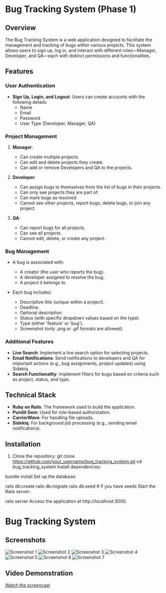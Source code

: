 # Bug Tracking System (Phase 1)

## Overview

The Bug Tracking System is a web application designed to facilitate the management and tracking of bugs within various projects. This system allows users to sign up, log in, and interact with different roles—Manager, Developer, and QA—each with distinct permissions and functionalities.

## Features

### User Authentication

- **Sign Up, Login, and Logout**: Users can create accounts with the following details:
  - Name
  - Email
  - Password
  - User Type (Developer, Manager, QA)

### Project Management

1. **Manager**:
   - Can create multiple projects.
   - Can edit and delete projects they create.
   - Can add or remove Developers and QA to the projects.

2. **Developer**:
   - Can assign bugs to themselves from the list of bugs in their projects.
   - Can only see projects they are part of.
   - Can mark bugs as resolved.
   - Cannot see other projects, report bugs, delete bugs, or join any project.

3. **QA**:
   - Can report bugs for all projects.
   - Can see all projects.
   - Cannot edit, delete, or create any project.

### Bug Management

- A bug is associated with:
  - A creator (the user who reports the bug).
  - A developer assigned to resolve the bug.
  - A project it belongs to.
  
- Each bug includes:
  - Descriptive title (unique within a project).
  - Deadline.
  - Optional description.
  - Status (with specific dropdown values based on the type).
  - Type (either 'feature' or 'bug').
  - Screenshot (only .png or .gif formats are allowed).

### Additional Features

- **Live Search**: Implement a live search option for selecting projects.
- **Email Notifications**: Send notifications to developers and QA for important actions (e.g., bug assignments, project updates) using Sidekiq.
- **Search Functionality**: Implement filters for bugs based on criteria such as project, status, and type.

## Technical Stack

- **Ruby on Rails**: The framework used to build the application.
- **Pundit Gem**: Used for role-based authorization.
- **CarrierWave**: For handling file uploads.
- **Sidekiq**: For background job processing (e.g., sending email notifications).

## Installation

1. Clone the repository:
   git clone https://github.com/your_username/bug_tracking_system.git
   cd bug_tracking_system
Install dependencies:

bundle install
Set up the database:

rails db:create
rails db:migrate
rails db:seed # if you have seeds
Start the Rails server:

rails server
Access the application at http://localhost:3000.

# Bug Tracking System

## Screenshots

![Screenshot 1](https://github.com/your_username/your_repo/blob/main/Media/Screenshot%20from%202024-09-27%2014-49-44.png?raw=true)
![Screenshot 2](https://github.com/your_username/your_repo/blob/main/Media/Screenshot%20from%202024-09-27%2014-51-41.png?raw=true)
![Screenshot 3](https://github.com/your_username/your_repo/blob/main/Media/Screenshot%20from%202024-09-27%2014-53-29.png?raw=true)
![Screenshot 4](https://github.com/your_username/your_repo/blob/main/Media/Screenshot%20from%202024-09-27%2014-54-02.png?raw=true)
![Screenshot 5](https://github.com/your_username/your_repo/blob/main/Media/Screenshot%20from%202024-09-27%2014-54-29.png?raw=true)
![Screenshot 6](https://github.com/your_username/your_repo/blob/main/Media/Screenshot%20from%202024-09-27%2014-54-44.png?raw=true)
![Screenshot 7](https://github.com/your_username/your_repo/blob/main/Media/Screenshot%20from%202024-09-27%2014-55-13.png?raw=true)

## Video Demonstration

[Watch the screencast](https://github.com/your_username/your_repo/blob/main/Media/Screencast%20from%2009-30-2024%2003:25:43%20PM.webm?raw=true)


